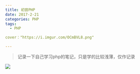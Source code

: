 ```yaml
---
title: 初尝PHP
date: 2017-2-21
categories: PHP
tags:
  - PHP

cover："https://i.imgur.com/OCmBVL8.png"

---
```


> 记录一下自己学习php的笔记，只是学的比较浅薄，仅作记录

<!-- more -->
![](https://i.imgur.com/QtjLql0.jpg)